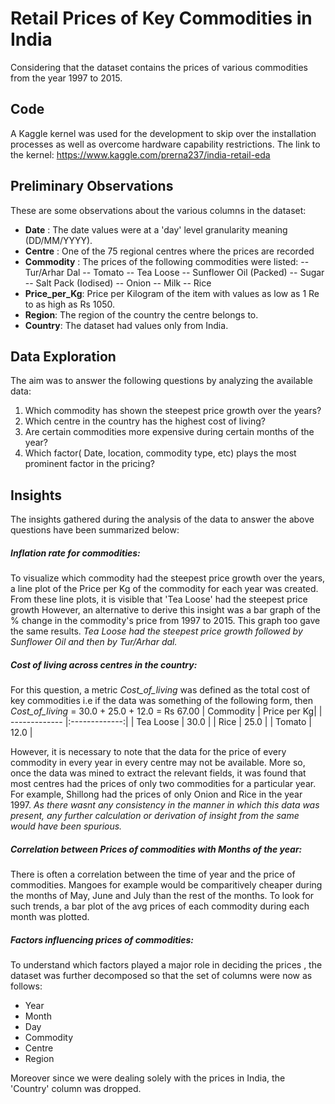 # Retail Prices of Key Commodities in India
Considering that the dataset contains the prices of various commodities from the year 1997 to 2015.

## Code
A Kaggle kernel was used for the development to skip over the installation processes as well as overcome hardware capability restrictions.
The link to the kernel:
https://www.kaggle.com/prerna237/india-retail-eda

## Preliminary Observations
These are some observations about the various columns in the dataset:
* **Date** : The date values were at a 'day' level granularity meaning (DD/MM/YYYY).
* **Centre** : One of the 75 regional centres where the prices are recorded
* **Commodity** : The prices of the following commodities were listed: 
-- Tur/Arhar Dal
-- Tomato 
-- Tea Loose
-- Sunflower Oil (Packed)
-- Sugar
-- Salt Pack (Iodised)
-- Onion
-- Milk
-- Rice
* **Price_per_Kg**: Price per Kilogram of the item with values as low as 1 Re to as high as Rs 1050.
* **Region**: The region of the country the centre belongs to.
* **Country**: The dataset had values only from India.

## Data Exploration
The aim was to answer the following questions by analyzing the available data:
1. Which commodity has shown the steepest price growth over the years?
2. Which centre in the country has the highest cost of living?
3. Are certain commodities more expensive during certain months of the year?
4. Which factor( Date, location, commodity type, etc) plays the most prominent factor in the pricing?


## Insights
The insights gathered during the analysis of the data to answer the above questions have been summarized below:
##### Inflation rate for commodities:
To visualize which commodity had the steepest price growth over the years, a line plot of the Price per Kg of the commodity for each year was created. From these line plots, it is visible that 'Tea Loose' had the steepest price growth
However, an alternative to derive this insight was a bar graph of the % change in the commodity's price from 1997 to 2015. This graph too gave the same results.
_Tea Loose had the steepest price growth followed by Sunflower Oil and then by Tur/Arhar dal._
##### Cost of living across centres in the country:
For this question, a metric _Cost_of_living_ was defined as the total cost of key commodities i.e if the data was something of the following form, then 
_Cost_of_living_ = 30.0 + 25.0 + 12.0 = Rs 67.00 
| Commodity        | Price per Kg|
| ------------- |:-------------:|
| Tea Loose | 30.0 |
| Rice    | 25.0      |
| Tomato | 12.0      |

However, it is necessary to note that the data for the price of every commodity in every year in every centre may not be available. 
More so, once the data was mined to extract the relevant fields, it was found that
most centres had the prices of only two commodities for a particular year. For example, Shillong had the prices of only Onion and Rice in the year 1997. 
_As there wasnt any consistency in the manner in which this data was present, any further calculation or derivation of insight from the same would have been spurious._

##### Correlation between Prices of commodities with Months of the year:
There is often a correlation between the time of year and the price of commodities. Mangoes for example would be comparitively cheaper during the months of May, June and July than the rest of the months.
To look for such trends, a bar plot of the avg prices of each commodity during each month was plotted.


##### Factors influencing prices of commodities:
To understand which factors played a major role in deciding the prices , the dataset was further decomposed so that the set of columns were now as follows:
* Year
* Month
* Day
* Commodity
* Centre
* Region

Moreover since we were dealing solely with the prices in India, the 'Country' column was dropped.
